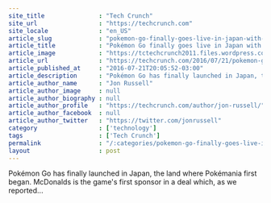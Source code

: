 ```yaml
---
site_title               : "Tech Crunch"
site_url                 : "https://techcrunch.com"
site_locale              : "en_US"
article_slug             : "pokemon-go-finally-goes-live-in-japan-with-mcdonalds-the-first-sponsored-location"
article_title            : "Pokémon Go finally goes live in Japan with McDonald’s the first sponsored location"
article_image            : "https://tctechcrunch2011.files.wordpress.com/2016/07/gettyimages-578547738.jpg?w=764&h=400&crop=1"
article_url              : "https://techcrunch.com/2016/07/21/pokemon-go-is-finally-available-in-japan/"
article_published_at     : "2016-07-21T20:05:52-03:00"
article_description      : "Pokémon Go has finally launched in Japan, the land where Pokémania first began. McDonalds is the game's first sponsor in a deal which, as we reported..."
article_author_name      : "Jon Russell"
article_author_image     : null
article_author_biography : null
article_author_profile   : "https://techcrunch.com/author/jon-russell/"
article_author_facebook  : null
article_author_twitter   : "https://twitter.com/jonrussell"
category                 : ['technology']
tags                     : ['Tech Crunch']
permalink                : "/:categories/pokemon-go-finally-goes-live-in-japan-with-mcdonalds-the-first-sponsored-location/"
layout                   : post
---
```


Pokémon Go has finally launched in Japan, the land where Pokémania first began. McDonalds is the game's first sponsor in a deal which, as we reported...
